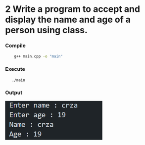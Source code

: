 # 2 Write a program to accept and display the name and age of a person using class.

### Compile

```sh
    g++ main.cpp -o "main"
```

### Execute

```sh
   ./main
```
### Output

![OUTPUT](./output.png)